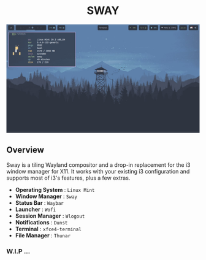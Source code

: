 <h1 align="center">SWAY</h1>
<p>
  <img src="assets/sway.jpg" alt="">
</p>

## Overview

Sway is a tiling Wayland compositor and a drop-in replacement for the i3 window manager for X11. It works with your existing i3 configuration and supports most of i3's features, plus a few extras. 

- **Operating System** : `Linux Mint`
- **Window Manager** : `Sway`
- **Status Bar** : `Waybar`
- **Launcher** : `Wofi`
- **Session Manager** : `Wlogout`
- **Notifications** : `Dunst`
- **Terminal** : `xfce4-terminal`
- **File Manager** : `Thunar`

### W.I.P ...
